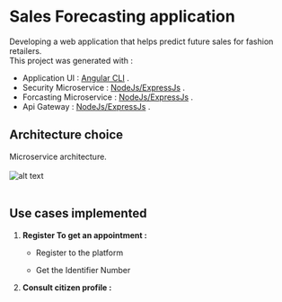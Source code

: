 # Sales Forecasting application
Developing a web application that helps predict future sales for fashion retailers.<br/>
This project was generated with :


   * Application UI : [Angular CLI](https://github.com/angular/angular-cli) . <br/>
   * Security Microservice : [NodeJs/ExpressJs](https://nodejs.org/en/) . <br/>
   * Forcasting Microservice : [NodeJs/ExpressJs](https://nodejs.org/en/) . <br/>
   * Api Gateway : [NodeJs/ExpressJs](https://nodejs.org/en/) . <br/>


## Architecture choice
Microservice architecture.
<br/><br/>
![alt text](images/)<br/><br/>

## Use cases implemented 
 <ol>
 <li><b>Register To get an appointment :</b> <br/>
 
   * Register to the platform 
  
   
   
   * Get the Identifier Number 
   


 </li>
 <li><b>Consult citizen profile : </b><br/>
  </li>
  </ol>
